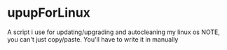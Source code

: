 # upupForLinux
A script i use for updating/upgrading and autocleaning my linux os
NOTE, you can't just copy/paste. You'll have to write it in manually
